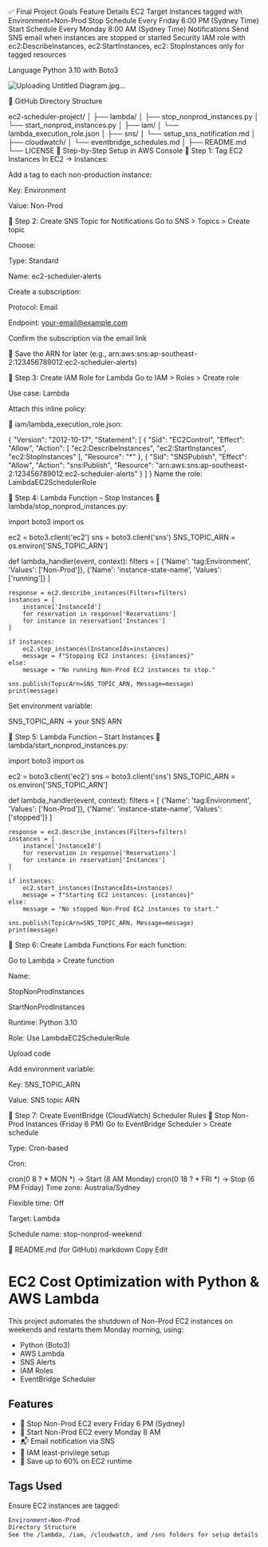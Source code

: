 ✅ Final Project Goals
Feature	Details
EC2 Target	                Instances tagged with Environment=Non-Prod
Stop Schedule	            Every Friday 6:00 PM (Sydney Time)
Start Schedule	            Every Monday 8:00 AM (Sydney Time)
Notifications	            Send SNS email when instances are stopped or started
Security	                IAM role with ec2:DescribeInstances, ec2:StartInstances, ec2:                        StopInstances only for tagged resources

Language	Python 3.10 with Boto3


![Uploading Untitled Diagram.jpg…]()


📁 GitHub Directory Structure

ec2-scheduler-project/
│
├── lambda/
│   ├── stop_nonprod_instances.py
│   └── start_nonprod_instances.py
│
├── iam/
│   └── lambda_execution_role.json
│
├── sns/
│   └── setup_sns_notification.md
│
├── cloudwatch/
│   └── eventbridge_schedules.md
│
├── README.md
└── LICENSE
🔧 Step-by-Step Setup in AWS Console
🔹 Step 1: Tag EC2 Instances
In EC2 → Instances:

Add a tag to each non-production instance:

Key: Environment

Value: Non-Prod

🔹 Step 2: Create SNS Topic for Notifications
Go to SNS > Topics > Create topic

Choose:

Type: Standard

Name: ec2-scheduler-alerts

Create a subscription:

Protocol: Email

Endpoint: your-email@example.com

Confirm the subscription via the email link

📁 Save the ARN for later (e.g., arn:aws:sns:ap-southeast-2:123456789012:ec2-scheduler-alerts)

🔹 Step 3: Create IAM Role for Lambda
Go to IAM > Roles > Create role

Use case: Lambda

Attach this inline policy:

📄 iam/lambda_execution_role.json:

{
  "Version": "2012-10-17",
  "Statement": [
    {
      "Sid": "EC2Control",
      "Effect": "Allow",
      "Action": [
        "ec2:DescribeInstances",
        "ec2:StartInstances",
        "ec2:StopInstances"
      ],
      "Resource": "*"
    },
    {
      "Sid": "SNSPublish",
      "Effect": "Allow",
      "Action": "sns:Publish",
      "Resource": "arn:aws:sns:ap-southeast-2:123456789012:ec2-scheduler-alerts"
    }
  ]
}
Name the role: LambdaEC2SchedulerRole

🔹 Step 4: Lambda Function – Stop Instances
📄 lambda/stop_nonprod_instances.py:


import boto3
import os

ec2 = boto3.client('ec2')
sns = boto3.client('sns')
SNS_TOPIC_ARN = os.environ['SNS_TOPIC_ARN']

def lambda_handler(event, context):
    filters = [
        {'Name': 'tag:Environment', 'Values': ['Non-Prod']},
        {'Name': 'instance-state-name', 'Values': ['running']}
    ]
    
    response = ec2.describe_instances(Filters=filters)
    instances = [
        instance['InstanceId']
        for reservation in response['Reservations']
        for instance in reservation['Instances']
    ]
    
    if instances:
        ec2.stop_instances(InstanceIds=instances)
        message = f"Stopping EC2 instances: {instances}"
    else:
        message = "No running Non-Prod EC2 instances to stop."

    sns.publish(TopicArn=SNS_TOPIC_ARN, Message=message)
    print(message)
Set environment variable:

SNS_TOPIC_ARN → your SNS ARN

🔹 Step 5: Lambda Function – Start Instances
📄 lambda/start_nonprod_instances.py:


import boto3
import os

ec2 = boto3.client('ec2')
sns = boto3.client('sns')
SNS_TOPIC_ARN = os.environ['SNS_TOPIC_ARN']

def lambda_handler(event, context):
    filters = [
        {'Name': 'tag:Environment', 'Values': ['Non-Prod']},
        {'Name': 'instance-state-name', 'Values': ['stopped']}
    ]
    
    response = ec2.describe_instances(Filters=filters)
    instances = [
        instance['InstanceId']
        for reservation in response['Reservations']
        for instance in reservation['Instances']
    ]
    
    if instances:
        ec2.start_instances(InstanceIds=instances)
        message = f"Starting EC2 instances: {instances}"
    else:
        message = "No stopped Non-Prod EC2 instances to start."

    sns.publish(TopicArn=SNS_TOPIC_ARN, Message=message)
    print(message)
🔹 Step 6: Create Lambda Functions
For each function:

Go to Lambda > Create function

Name:

StopNonProdInstances

StartNonProdInstances

Runtime: Python 3.10

Role: Use LambdaEC2SchedulerRole

Upload code

Add environment variable:

Key: SNS_TOPIC_ARN

Value: SNS topic ARN

🔹 Step 7: Create EventBridge (CloudWatch) Scheduler Rules
🛑 Stop Non-Prod Instances (Friday 6 PM)
Go to EventBridge Scheduler > Create schedule

Type: Cron-based

Cron:


cron(0 8 ? * MON *)   → Start (8 AM Monday)
cron(0 18 ? * FRI *)  → Stop (6 PM Friday)
Time zone: Australia/Sydney

Flexible time: Off

Target: Lambda

Schedule name: stop-nonprod-weekend

📄 README.md (for GitHub)
markdown
Copy
Edit
# EC2 Cost Optimization with Python & AWS Lambda

This project automates the shutdown of Non-Prod EC2 instances on weekends and restarts them Monday morning, using:

- Python (Boto3)
- AWS Lambda
- SNS Alerts
- IAM Roles
- EventBridge Scheduler

## Features
- 🚀 Stop Non-Prod EC2 every Friday 6 PM (Sydney)
- 🔁 Start Non-Prod EC2 every Monday 8 AM
- 📬 Email notification via SNS
- 🔐 IAM least-privilege setup
- 💸 Save up to 60% on EC2 runtime

## Tags Used
Ensure EC2 instances are tagged:
```bash
Environment=Non-Prod
Directory Structure
See the /lambda, /iam, /cloudwatch, and /sns folders for setup details.








